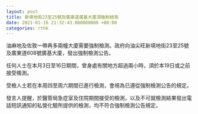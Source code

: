 ```yaml
---
layout: post
title: 新填地街23至25號及廣東道廣基大廈須強制檢測
date: 2021-01-16 21:32:43.000000000 +08:00
categories: rthk
---
```


油麻地及佐敦一帶再多兩幢大廈需要強制檢測。政府向油尖旺新填地街23至25號及廣東道608號廣基大廈，發出強制檢測公告。

任何人士在本月3日至16日期間，曾身處有關地方超過兩小時，須於本19日或之前接受檢測。

受檢人士若在本周四至周六期間已進行檢測，會視為已遵從強制檢測公告的規定。

發言人提醒，於醫管局急症室及住院期間接受的檢測，以及不可就檢測結果發出電話短訊通知的私營化驗所提供的檢測，均不符合強制檢測公告規定。
